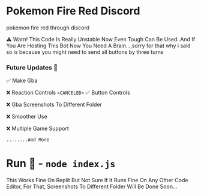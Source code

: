 # Pokemon Fire Red Discord
pokemon fire red through discord

⚠️ Warn!
 This Code Is Really Unstable Now Even Tough Can Be Used..And If You Are Hosting This Bot Now You Need A Brain...,sorry for that
 why i said so is because you might need to send all buttons by three turns
 
### Future Updates 📄

 ✅ Make Gba 
 
 ❌ Reaction Controls `<CANCELED>` ✅ Button Controls
 
 ❌ Gba Screenshots To Different Folder
 
 ❌ Smoother Use 
 
 ❌ Multiple Game Support
 
    ........And More
# Run 🚩 - ```node index.js```

 This Works Fine On Replit But Not Sure If It Runs Fine On Any Other Code Editor,
  For That, Screenshots To Different Folder Will Be Done Soon...
